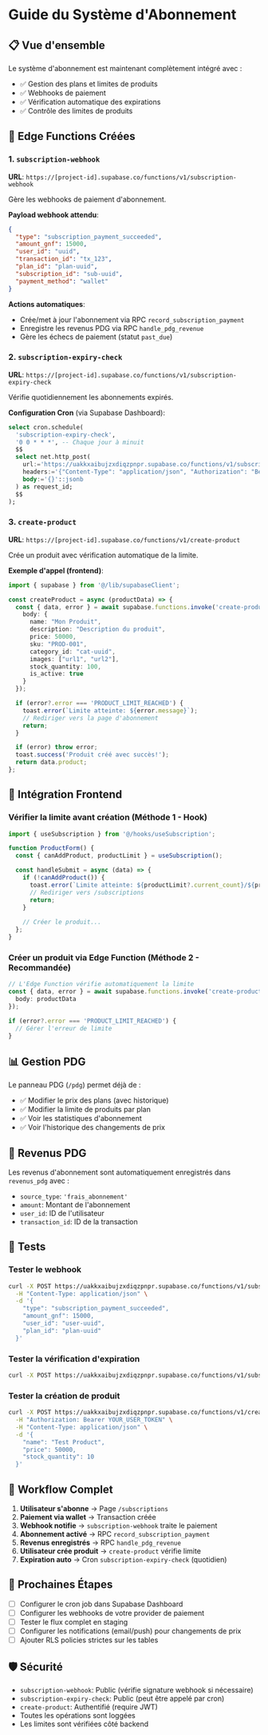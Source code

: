 # Guide du Système d'Abonnement

## 📋 Vue d'ensemble

Le système d'abonnement est maintenant complètement intégré avec :
- ✅ Gestion des plans et limites de produits
- ✅ Webhooks de paiement
- ✅ Vérification automatique des expirations
- ✅ Contrôle des limites de produits

## 🚀 Edge Functions Créées

### 1. `subscription-webhook`
**URL**: `https://[project-id].supabase.co/functions/v1/subscription-webhook`

Gère les webhooks de paiement d'abonnement.

**Payload webhook attendu**:
```json
{
  "type": "subscription_payment_succeeded",
  "amount_gnf": 15000,
  "user_id": "uuid",
  "transaction_id": "tx_123",
  "plan_id": "plan-uuid",
  "subscription_id": "sub-uuid",
  "payment_method": "wallet"
}
```

**Actions automatiques**:
- Crée/met à jour l'abonnement via RPC `record_subscription_payment`
- Enregistre les revenus PDG via RPC `handle_pdg_revenue`
- Gère les échecs de paiement (statut `past_due`)

### 2. `subscription-expiry-check`
**URL**: `https://[project-id].supabase.co/functions/v1/subscription-expiry-check`

Vérifie quotidiennement les abonnements expirés.

**Configuration Cron** (via Supabase Dashboard):
```sql
select cron.schedule(
  'subscription-expiry-check',
  '0 0 * * *', -- Chaque jour à minuit
  $$
  select net.http_post(
    url:='https://uakkxaibujzxdiqzpnpr.supabase.co/functions/v1/subscription-expiry-check',
    headers:='{"Content-Type": "application/json", "Authorization": "Bearer YOUR_ANON_KEY"}'::jsonb,
    body:='{}'::jsonb
  ) as request_id;
  $$
);
```

### 3. `create-product`
**URL**: `https://[project-id].supabase.co/functions/v1/create-product`

Crée un produit avec vérification automatique de la limite.

**Exemple d'appel (frontend)**:
```typescript
import { supabase } from '@/lib/supabaseClient';

const createProduct = async (productData) => {
  const { data, error } = await supabase.functions.invoke('create-product', {
    body: {
      name: "Mon Produit",
      description: "Description du produit",
      price: 50000,
      sku: "PROD-001",
      category_id: "cat-uuid",
      images: ["url1", "url2"],
      stock_quantity: 100,
      is_active: true
    }
  });

  if (error?.error === 'PRODUCT_LIMIT_REACHED') {
    toast.error(`Limite atteinte: ${error.message}`);
    // Rediriger vers la page d'abonnement
    return;
  }

  if (error) throw error;
  toast.success('Produit créé avec succès!');
  return data.product;
};
```

## 🔧 Intégration Frontend

### Vérifier la limite avant création (Méthode 1 - Hook)
```typescript
import { useSubscription } from '@/hooks/useSubscription';

function ProductForm() {
  const { canAddProduct, productLimit } = useSubscription();

  const handleSubmit = async (data) => {
    if (!canAddProduct()) {
      toast.error(`Limite atteinte: ${productLimit?.current_count}/${productLimit?.max_allowed}`);
      // Rediriger vers /subscriptions
      return;
    }
    
    // Créer le produit...
  };
}
```

### Créer un produit via Edge Function (Méthode 2 - Recommandée)
```typescript
// L'Edge Function vérifie automatiquement la limite
const { data, error } = await supabase.functions.invoke('create-product', {
  body: productData
});

if (error?.error === 'PRODUCT_LIMIT_REACHED') {
  // Gérer l'erreur de limite
}
```

## 📊 Gestion PDG

Le panneau PDG (`/pdg`) permet déjà de :
- ✅ Modifier le prix des plans (avec historique)
- ✅ Modifier la limite de produits par plan
- ✅ Voir les statistiques d'abonnement
- ✅ Voir l'historique des changements de prix

## 🔐 Revenus PDG

Les revenus d'abonnement sont automatiquement enregistrés dans `revenus_pdg` avec :
- `source_type`: `'frais_abonnement'`
- `amount`: Montant de l'abonnement
- `user_id`: ID de l'utilisateur
- `transaction_id`: ID de la transaction

## 🧪 Tests

### Tester le webhook
```bash
curl -X POST https://uakkxaibujzxdiqzpnpr.supabase.co/functions/v1/subscription-webhook \
  -H "Content-Type: application/json" \
  -d '{
    "type": "subscription_payment_succeeded",
    "amount_gnf": 15000,
    "user_id": "user-uuid",
    "plan_id": "plan-uuid"
  }'
```

### Tester la vérification d'expiration
```bash
curl -X POST https://uakkxaibujzxdiqzpnpr.supabase.co/functions/v1/subscription-expiry-check
```

### Tester la création de produit
```bash
curl -X POST https://uakkxaibujzxdiqzpnpr.supabase.co/functions/v1/create-product \
  -H "Authorization: Bearer YOUR_USER_TOKEN" \
  -H "Content-Type: application/json" \
  -d '{
    "name": "Test Product",
    "price": 50000,
    "stock_quantity": 10
  }'
```

## 🔄 Workflow Complet

1. **Utilisateur s'abonne** → Page `/subscriptions`
2. **Paiement via wallet** → Transaction créée
3. **Webhook notifie** → `subscription-webhook` traite le paiement
4. **Abonnement activé** → RPC `record_subscription_payment`
5. **Revenus enregistrés** → RPC `handle_pdg_revenue`
6. **Utilisateur crée produit** → `create-product` vérifie limite
7. **Expiration auto** → Cron `subscription-expiry-check` (quotidien)

## 📝 Prochaines Étapes

- [ ] Configurer le cron job dans Supabase Dashboard
- [ ] Configurer les webhooks de votre provider de paiement
- [ ] Tester le flux complet en staging
- [ ] Configurer les notifications (email/push) pour changements de prix
- [ ] Ajouter RLS policies strictes sur les tables

## 🛡️ Sécurité

- `subscription-webhook`: Public (vérifie signature webhook si nécessaire)
- `subscription-expiry-check`: Public (peut être appelé par cron)
- `create-product`: Authentifié (require JWT)
- Toutes les opérations sont loggées
- Les limites sont vérifiées côté backend
